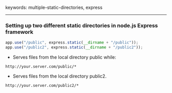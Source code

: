 keywords: multiple-static-directories, express

---
### Setting up two different static directories in node.js Express framework
```javascript
app.use("/public", express.static(__dirname + "/public"));
app.use("/public2", express.static(__dirname + "/public2"));
```

* Serves files from the local directory public while:
```url
http://your.server.com/public/*
```

* Serves files from the local directory public2.
```url
http://your.server.com/public2/*
```